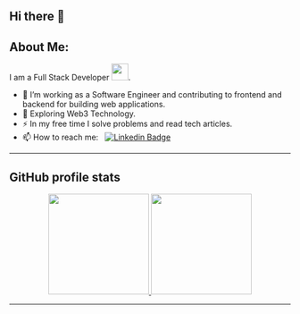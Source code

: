 ## Hi there 👋

## About Me:

I am a Full Stack Developer <img src="https://media.giphy.com/media/WUlplcMpOCEmTGBtBW/giphy.gif" width="30">.

- 🔭 I’m working as a Software Engineer and contributing to frontend and backend for building web applications.
- 🌱 Exploring Web3 Technology.
- ⚡ In my free time I solve problems and read tech articles.
- 📫 How to reach me: &nbsp; [![Linkedin Badge](https://img.shields.io/badge/-kakbar-blue?style=flat&logo=Linkedin&logoColor=white)](https://www.linkedin.com/in/jeetanshu-srivastava-112519190)

---

## GitHub profile stats

<p align="center">
<a href="https://github.com/imadatyatalah">
  <img height="180em" src="https://github-readme-stats-eight-theta.vercel.app/api?username=Jeetanshu&show_icons=true&theme=react"/>
  <img height="180em" src="https://github-readme-stats-eight-theta.vercel.app/api/top-langs/?username=Jeetanshu&layout=compact&langs_count=6&theme=react"/>
</a>
</p>

---
